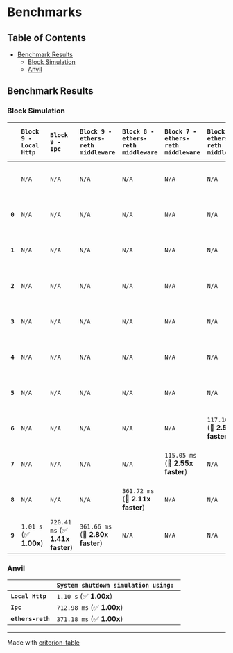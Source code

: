 # Benchmarks

## Table of Contents

- [Benchmark Results](#benchmark-results)
    - [Block Simulation](#block-simulation)
    - [Anvil](#anvil)

## Benchmark Results

### Block Simulation

|         | `Block 9 - Local Http`          | `Block 9 - Ipc`                  | `Block 9 - ethers-reth middleware`          | `Block 8 - ethers-reth middleware`          | `Block 7 - ethers-reth middleware`          | `Block 6 - ethers-reth middleware`          | `Block 5 - ethers-reth middleware`          | `Block 4 - ethers-reth middleware`          | `Block 3 - ethers-reth middleware`          | `Block 2 - ethers-reth middleware`          | `Block 1 - ethers-reth middleware`          | `Block 0 - ethers-reth middleware`          | `All blocks - ethers-reth middleware`          | `Block 8 - Ipc`                  | `Block 7 - Ipc`                  | `Block 6 - Ipc`                  | `Block 5 - Ipc`                  | `Block 4 - Ipc`                  | `Block 3 - Ipc`                  | `Block 2 - Ipc`                  | `Block 1 - Ipc`                  | `Block 0 - Ipc`                  | `All blocks - Ipc`            | `Block 8 - Local Http`          | `Block 7 - Local Http`          | `Block 6 - Local Http`          | `Block 5 - Local Http`          | `Block 4 - Local Http`          | `Block 3 - Local Http`          | `Block 2 - Local Http`          | `Block 1 - Local Http`          | `Block 0 - Local Http`          | `All blocks - Local Http`           |
|:--------|:--------------------------------|:---------------------------------|:--------------------------------------------|:--------------------------------------------|:--------------------------------------------|:--------------------------------------------|:--------------------------------------------|:--------------------------------------------|:--------------------------------------------|:--------------------------------------------|:--------------------------------------------|:--------------------------------------------|:-----------------------------------------------|:---------------------------------|:---------------------------------|:---------------------------------|:---------------------------------|:---------------------------------|:---------------------------------|:---------------------------------|:---------------------------------|:---------------------------------|:------------------------------|:--------------------------------|:--------------------------------|:--------------------------------|:--------------------------------|:--------------------------------|:--------------------------------|:--------------------------------|:--------------------------------|:--------------------------------|:----------------------------------- |
|         | `N/A`                           | `N/A`                            | `N/A`                                       | `N/A`                                       | `N/A`                                       | `N/A`                                       | `N/A`                                       | `N/A`                                       | `N/A`                                       | `N/A`                                       | `N/A`                                       | `N/A`                                       | `1.99 s` (🚀 **2.70x faster**)                  | `N/A`                            | `N/A`                            | `N/A`                            | `N/A`                            | `N/A`                            | `N/A`                            | `N/A`                            | `N/A`                            | `N/A`                            | `3.76 s` (✅ **1.43x faster**) | `N/A`                           | `N/A`                           | `N/A`                           | `N/A`                           | `N/A`                           | `N/A`                           | `N/A`                           | `N/A`                           | `N/A`                           | `5.38 s` (✅ **1.00x**)              |
| **`0`** | `N/A`                           | `N/A`                            | `N/A`                                       | `N/A`                                       | `N/A`                                       | `N/A`                                       | `N/A`                                       | `N/A`                                       | `N/A`                                       | `N/A`                                       | `N/A`                                       | `433.36 ms` (🚀 **2.39x faster**)            | `N/A`                                          | `N/A`                            | `N/A`                            | `N/A`                            | `N/A`                            | `N/A`                            | `N/A`                            | `N/A`                            | `N/A`                            | `770.45 ms` (✅ **1.35x faster**) | `N/A`                         | `N/A`                           | `N/A`                           | `N/A`                           | `N/A`                           | `N/A`                           | `N/A`                           | `N/A`                           | `N/A`                           | `1.04 s` (✅ **1.00x**)          | `N/A`                               |
| **`1`** | `N/A`                           | `N/A`                            | `N/A`                                       | `N/A`                                       | `N/A`                                       | `N/A`                                       | `N/A`                                       | `N/A`                                       | `N/A`                                       | `N/A`                                       | `442.51 ms` (🚀 **2.25x faster**)            | `N/A`                                       | `N/A`                                          | `N/A`                            | `N/A`                            | `N/A`                            | `N/A`                            | `N/A`                            | `N/A`                            | `N/A`                            | `753.75 ms` (✅ **1.32x faster**) | `N/A`                            | `N/A`                         | `N/A`                           | `N/A`                           | `N/A`                           | `N/A`                           | `N/A`                           | `N/A`                           | `N/A`                           | `995.73 ms` (✅ **1.00x**)       | `N/A`                           | `N/A`                               |
| **`2`** | `N/A`                           | `N/A`                            | `N/A`                                       | `N/A`                                       | `N/A`                                       | `N/A`                                       | `N/A`                                       | `N/A`                                       | `N/A`                                       | `64.15 ms` (🚀 **2.28x faster**)             | `N/A`                                       | `N/A`                                       | `N/A`                                          | `N/A`                            | `N/A`                            | `N/A`                            | `N/A`                            | `N/A`                            | `N/A`                            | `126.12 ms` (✅ **1.16x faster**) | `N/A`                            | `N/A`                            | `N/A`                         | `N/A`                           | `N/A`                           | `N/A`                           | `N/A`                           | `N/A`                           | `N/A`                           | `146.24 ms` (✅ **1.00x**)       | `N/A`                           | `N/A`                           | `N/A`                               |
| **`3`** | `N/A`                           | `N/A`                            | `N/A`                                       | `N/A`                                       | `N/A`                                       | `N/A`                                       | `N/A`                                       | `N/A`                                       | `506.40 ms` (🚀 **2.54x faster**)            | `N/A`                                       | `N/A`                                       | `N/A`                                       | `N/A`                                          | `N/A`                            | `N/A`                            | `N/A`                            | `N/A`                            | `N/A`                            | `874.35 ms` (✅ **1.47x faster**) | `N/A`                            | `N/A`                            | `N/A`                            | `N/A`                         | `N/A`                           | `N/A`                           | `N/A`                           | `N/A`                           | `N/A`                           | `1.28 s` (✅ **1.00x**)          | `N/A`                           | `N/A`                           | `N/A`                           | `N/A`                               |
| **`4`** | `N/A`                           | `N/A`                            | `N/A`                                       | `N/A`                                       | `N/A`                                       | `N/A`                                       | `N/A`                                       | `411.65 ms` (🚀 **2.80x faster**)            | `N/A`                                       | `N/A`                                       | `N/A`                                       | `N/A`                                       | `N/A`                                          | `N/A`                            | `N/A`                            | `N/A`                            | `N/A`                            | `916.01 ms` (✅ **1.26x faster**) | `N/A`                            | `N/A`                            | `N/A`                            | `N/A`                            | `N/A`                         | `N/A`                           | `N/A`                           | `N/A`                           | `N/A`                           | `1.15 s` (✅ **1.00x**)          | `N/A`                           | `N/A`                           | `N/A`                           | `N/A`                           | `N/A`                               |
| **`5`** | `N/A`                           | `N/A`                            | `N/A`                                       | `N/A`                                       | `N/A`                                       | `N/A`                                       | `402.31 ms` (🚀 **2.39x faster**)            | `N/A`                                       | `N/A`                                       | `N/A`                                       | `N/A`                                       | `N/A`                                       | `N/A`                                          | `N/A`                            | `N/A`                            | `N/A`                            | `695.02 ms` (✅ **1.38x faster**) | `N/A`                            | `N/A`                            | `N/A`                            | `N/A`                            | `N/A`                            | `N/A`                         | `N/A`                           | `N/A`                           | `N/A`                           | `960.60 ms` (✅ **1.00x**)       | `N/A`                           | `N/A`                           | `N/A`                           | `N/A`                           | `N/A`                           | `N/A`                               |
| **`6`** | `N/A`                           | `N/A`                            | `N/A`                                       | `N/A`                                       | `N/A`                                       | `117.16 ms` (🚀 **2.57x faster**)            | `N/A`                                       | `N/A`                                       | `N/A`                                       | `N/A`                                       | `N/A`                                       | `N/A`                                       | `N/A`                                          | `N/A`                            | `N/A`                            | `224.64 ms` (✅ **1.34x faster**) | `N/A`                            | `N/A`                            | `N/A`                            | `N/A`                            | `N/A`                            | `N/A`                            | `N/A`                         | `N/A`                           | `N/A`                           | `300.73 ms` (✅ **1.00x**)       | `N/A`                           | `N/A`                           | `N/A`                           | `N/A`                           | `N/A`                           | `N/A`                           | `N/A`                               |
| **`7`** | `N/A`                           | `N/A`                            | `N/A`                                       | `N/A`                                       | `115.05 ms` (🚀 **2.55x faster**)            | `N/A`                                       | `N/A`                                       | `N/A`                                       | `N/A`                                       | `N/A`                                       | `N/A`                                       | `N/A`                                       | `N/A`                                          | `N/A`                            | `201.14 ms` (✅ **1.46x faster**) | `N/A`                            | `N/A`                            | `N/A`                            | `N/A`                            | `N/A`                            | `N/A`                            | `N/A`                            | `N/A`                         | `N/A`                           | `292.94 ms` (✅ **1.00x**)       | `N/A`                           | `N/A`                           | `N/A`                           | `N/A`                           | `N/A`                           | `N/A`                           | `N/A`                           | `N/A`                               |
| **`8`** | `N/A`                           | `N/A`                            | `N/A`                                       | `361.72 ms` (🚀 **2.11x faster**)            | `N/A`                                       | `N/A`                                       | `N/A`                                       | `N/A`                                       | `N/A`                                       | `N/A`                                       | `N/A`                                       | `N/A`                                       | `N/A`                                          | `503.21 ms` (✅ **1.52x faster**) | `N/A`                            | `N/A`                            | `N/A`                            | `N/A`                            | `N/A`                            | `N/A`                            | `N/A`                            | `N/A`                            | `N/A`                         | `762.57 ms` (✅ **1.00x**)       | `N/A`                           | `N/A`                           | `N/A`                           | `N/A`                           | `N/A`                           | `N/A`                           | `N/A`                           | `N/A`                           | `N/A`                               |
| **`9`** | `1.01 s` (✅ **1.00x**)          | `720.41 ms` (✅ **1.41x faster**) | `361.66 ms` (🚀 **2.80x faster**)            | `N/A`                                       | `N/A`                                       | `N/A`                                       | `N/A`                                       | `N/A`                                       | `N/A`                                       | `N/A`                                       | `N/A`                                       | `N/A`                                       | `N/A`                                          | `N/A`                            | `N/A`                            | `N/A`                            | `N/A`                            | `N/A`                            | `N/A`                            | `N/A`                            | `N/A`                            | `N/A`                            | `N/A`                         | `N/A`                           | `N/A`                           | `N/A`                           | `N/A`                           | `N/A`                           | `N/A`                           | `N/A`                           | `N/A`                           | `N/A`                           | `N/A`                               |

### Anvil

|                   | `System shutdown simulation using: `           |
|:------------------|:---------------------------------------------- |
| **`Local Http`**  | `1.10 s` (✅ **1.00x**)                         |
| **`Ipc`**         | `712.98 ms` (✅ **1.00x**)                      |
| **`ethers-reth`** | `371.18 ms` (✅ **1.00x**)                      |

---
Made with [criterion-table](https://github.com/nu11ptr/criterion-table)

